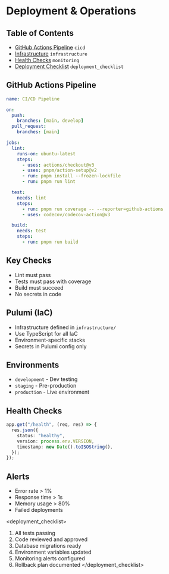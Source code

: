 # Deployment & Operations

## Table of Contents

- [GitHub Actions Pipeline](#cicd) `cicd`
- [Infrastructure](#infrastructure) `infrastructure`
- [Health Checks](#monitoring) `monitoring`
- [Deployment Checklist](#deployment_checklist) `deployment_checklist`

<cicd>

## GitHub Actions Pipeline

```yaml
name: CI/CD Pipeline

on:
  push:
    branches: [main, develop]
  pull_request:
    branches: [main]

jobs:
  lint:
    runs-on: ubuntu-latest
    steps:
      - uses: actions/checkout@v3
      - uses: pnpm/action-setup@v2
      - run: pnpm install --frozen-lockfile
      - run: pnpm run lint

  test:
    needs: lint
    steps:
      - run: pnpm run coverage -- --reporter=github-actions
      - uses: codecov/codecov-action@v3

  build:
    needs: test
    steps:
      - run: pnpm run build
```

## Key Checks

- Lint must pass
- Tests must pass with coverage
- Build must succeed
- No secrets in code

</cicd>

<infrastructure>

## Pulumi (IaC)

- Infrastructure defined in `infrastructure/`
- Use TypeScript for all IaC
- Environment-specific stacks
- Secrets in Pulumi config only

## Environments

- `development` - Dev testing
- `staging` - Pre-production
- `production` - Live environment

</infrastructure>

<monitoring>

## Health Checks

```typescript
app.get("/health", (req, res) => {
  res.json({
    status: "healthy",
    version: process.env.VERSION,
    timestamp: new Date().toISOString(),
  });
});
```

## Alerts

- Error rate > 1%
- Response time > 1s
- Memory usage > 80%
- Failed deployments

</monitoring>

<deployment_checklist>

1. All tests passing
2. Code reviewed and approved
3. Database migrations ready
4. Environment variables updated
5. Monitoring alerts configured
6. Rollback plan documented
   </deployment_checklist>
